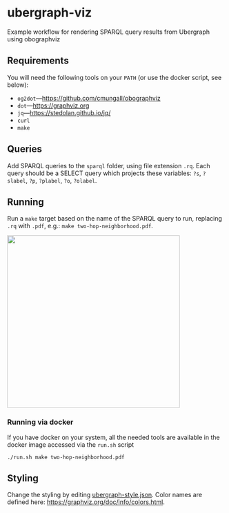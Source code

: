 # ubergraph-viz
Example workflow for rendering SPARQL query results from Ubergraph using obographviz

## Requirements
You will need the following tools on your `PATH` (or use the docker script, see below):

- `og2dot`—https://github.com/cmungall/obographviz
- `dot`—https://graphviz.org
- `jq`—https://stedolan.github.io/jq/
- `curl`
- `make`

## Queries

Add SPARQL queries to the `sparql` folder, using file extension `.rq`. 
Each query should be a SELECT query which projects these variables: `?s`, `?slabel`, `?p`, `?plabel`, `?o`, `?olabel`.

## Running

Run a `make` target based on the name of the SPARQL query to run, replacing `.rq` with `.pdf`, e.g.: `make two-hop-neighborhood.pdf`.

<img src="../../raw/master/examples/two-hop-neighborhood.png" width="400">

### Running via docker
If you have docker on your system, all the needed tools are available in the docker image accessed via the `run.sh` script

```
./run.sh make two-hop-neighborhood.pdf
```

## Styling

Change the styling by editing [ubergraph-style.json](../../blob/master/style/ubergraph-style.json). 
Color names are defined here: https://graphviz.org/doc/info/colors.html.
